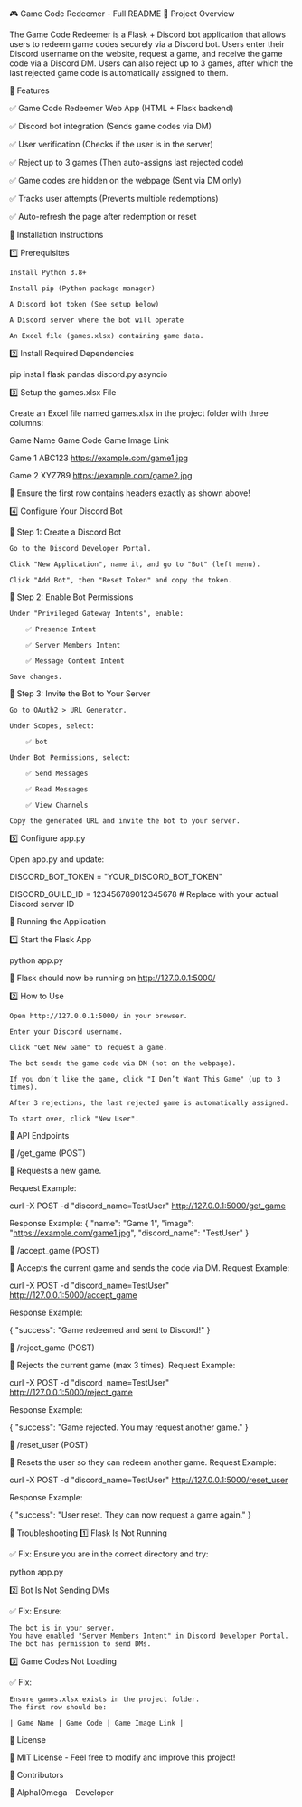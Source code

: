 🎮 Game Code Redeemer - Full README
📌 Project Overview

The Game Code Redeemer is a Flask + Discord bot application that allows users to redeem game codes securely via a Discord bot. Users enter their Discord username on the website, request a game, and receive the game code via a Discord DM. Users can also reject up to 3 games, after which the last rejected game code is automatically assigned to them.

📌 Features

✅ Game Code Redeemer Web App (HTML + Flask backend)

✅ Discord bot integration (Sends game codes via DM)

✅ User verification (Checks if the user is in the server)

✅ Reject up to 3 games (Then auto-assigns last rejected code)

✅ Game codes are hidden on the webpage (Sent via DM only)

✅ Tracks user attempts (Prevents multiple redemptions)

✅ Auto-refresh the page after redemption or reset


📌 Installation Instructions

1️⃣ Prerequisites

    Install Python 3.8+
    
    Install pip (Python package manager)
    
    A Discord bot token (See setup below)
    
    A Discord server where the bot will operate
    
    An Excel file (games.xlsx) containing game data.
    

2️⃣ Install Required Dependencies

pip install flask pandas discord.py asyncio


3️⃣ Setup the games.xlsx File

Create an Excel file named games.xlsx in the project folder with three columns:

Game Name	Game Code	Game Image Link

Game 1	ABC123	https://example.com/game1.jpg

Game 2	XYZ789	https://example.com/game2.jpg


📌 Ensure the first row contains headers exactly as shown above!


4️⃣ Configure Your Discord Bot

🔹 Step 1: Create a Discord Bot

    Go to the Discord Developer Portal.
    
    Click "New Application", name it, and go to "Bot" (left menu).
    
    Click "Add Bot", then "Reset Token" and copy the token.
    

🔹 Step 2: Enable Bot Permissions
   
    Under "Privileged Gateway Intents", enable:
        
        ✅ Presence Intent
       
        ✅ Server Members Intent
       
        ✅ Message Content Intent
    
    Save changes.


🔹 Step 3: Invite the Bot to Your Server

    Go to OAuth2 > URL Generator.
    
    Under Scopes, select:
    
        ✅ bot
        
    Under Bot Permissions, select:
    
        ✅ Send Messages
        
        ✅ Read Messages
        
        ✅ View Channels
        
    Copy the generated URL and invite the bot to your server.
    

5️⃣ Configure app.py

Open app.py and update:


DISCORD_BOT_TOKEN = "YOUR_DISCORD_BOT_TOKEN"

DISCORD_GUILD_ID = 123456789012345678  # Replace with your actual Discord server ID


📌 Running the Application


1️⃣ Start the Flask App

python app.py

🔹 Flask should now be running on http://127.0.0.1:5000/

2️⃣ How to Use

    Open http://127.0.0.1:5000/ in your browser.
    
    Enter your Discord username.
    
    Click "Get New Game" to request a game.
    
    The bot sends the game code via DM (not on the webpage).
    
    If you don’t like the game, click "I Don’t Want This Game" (up to 3 times).
    
    After 3 rejections, the last rejected game is automatically assigned.
    
    To start over, click "New User".
    

📌 API Endpoints

🔹 /get_game (POST)

📌 Requests a new game.

Request Example:

curl -X POST -d "discord_name=TestUser" http://127.0.0.1:5000/get_game

Response Example:
{
    "name": "Game 1",
    "image": "https://example.com/game1.jpg",
    "discord_name": "TestUser"
}

🔹 /accept_game (POST)

📌 Accepts the current game and sends the code via DM.
Request Example:

curl -X POST -d "discord_name=TestUser" http://127.0.0.1:5000/accept_game

Response Example:

{
    "success": "Game redeemed and sent to Discord!"
}

🔹 /reject_game (POST)

📌 Rejects the current game (max 3 times).
Request Example:

curl -X POST -d "discord_name=TestUser" http://127.0.0.1:5000/reject_game

Response Example:

{
    "success": "Game rejected. You may request another game."
}

🔹 /reset_user (POST)

📌 Resets the user so they can redeem another game.
Request Example:

curl -X POST -d "discord_name=TestUser" http://127.0.0.1:5000/reset_user

Response Example:

{
    "success": "User reset. They can now request a game again."
}

📌 Troubleshooting
1️⃣ Flask Is Not Running

✅ Fix: Ensure you are in the correct directory and try:

python app.py

2️⃣ Bot Is Not Sending DMs

✅ Fix: Ensure:

    The bot is in your server.
    You have enabled "Server Members Intent" in Discord Developer Portal.
    The bot has permission to send DMs.

3️⃣ Game Codes Not Loading

✅ Fix:

    Ensure games.xlsx exists in the project folder.
    The first row should be:

    | Game Name | Game Code | Game Image Link |

📌 License

📜 MIT License - Feel free to modify and improve this project!

📌 Contributors

👤 AlphaIOmega - Developer

